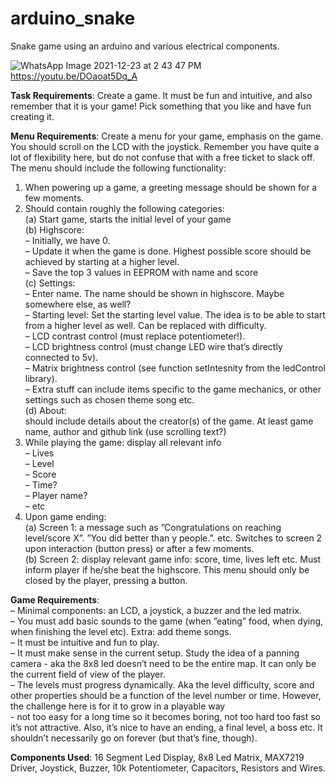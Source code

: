 # arduino_snake
Snake game using an arduino and various electrical components.

![WhatsApp Image 2021-12-23 at 2 43 47 PM](https://user-images.githubusercontent.com/60759315/147242427-0460abba-9f7e-4c8b-aaa5-0e18c946136d.jpeg)
https://youtu.be/DOaoat5Dq_A

**Task Requirements**: Create a game. It must be fun and intuitive, and also remember that it is your game! Pick something that you like and have fun creating it.

**Menu Requirements**: Create a menu for your game, emphasis on the game. You
should scroll on the LCD with the joystick. Remember you have quite a
lot of flexibility here, but do not confuse that with a free ticket to slack
off. The menu should include the following functionality:
  1. When powering up a game, a greeting message should be shown for a few moments.  
  2. Should contain roughly the following categories:  
    (a) Start game, starts the initial level of your game  
    (b) Highscore:  
        – Initially, we have 0.  
        – Update it when the game is done. Highest possible score should be achieved by starting at a higher level.  
        – Save the top 3 values in EEPROM with name and score  
    (c) Settings:  
        – Enter name. The name should be shown in highscore. Maybe somewhere else, as well?  
        – Starting level: Set the starting level value. The idea is to be able to start from a higher level as well. Can be replaced with difficulty.  
        – LCD contrast control (must replace potentiometer!).  
        – LCD brightness control (must change LED wire that’s directly connected to 5v).  
        – Matrix brightness control (see function setIntesnity from the ledControl library).  
        – Extra stuff can include items specific to the game mechanics, or other settings such as chosen theme song etc.  
    (d) About:  
        should include details about the creator(s) of the game. At least game name, author and github link (use scrolling text?)  
  3. While playing the game: display all relevant info  
        – Lives  
        – Level  
        – Score  
        – Time?  
        – Player name?  
        – etc  
  4. Upon game ending:  
    (a) Screen 1: a message such as ”Congratulations on reaching level/score X”. ”You did better than y people.”. etc. Switches to screen 2 upon interaction (button press) or after a few moments.  
    (b) Screen 2: display relevant game info: score, time, lives left etc. Must inform player if he/she beat the highscore. This menu should only be closed by the player, pressing a button.
    
 **Game Requirements**:  
    – Minimal components: an LCD, a joystick, a buzzer and the led matrix.  
    – You must add basic sounds to the game (when ”eating” food, when dying, when finishing the level etc). Extra: add theme songs.  
    – It must be intuitive and fun to play.  
    – It must make sense in the current setup. Study the idea of a panning camera - aka the 8x8 led doesn’t need to be the entire map. It can only be the current field of view of the player.  
    – The levels must progress dynamically. Aka the level difficulty, score and other properties should be a function of the level number or time. However, the challenge here is for it to grow in a playable way  
    - not too easy for a long time so it becomes boring, not too hard too fast so it’s not attractive. Also, it’s nice to have an ending, a final level, a boss etc. It shouldn’t necessarily go on forever (but that’s fine, though).  

**Components Used**: 16 Segment Led Display, 8x8 Led Matrix, MAX7219 Driver, Joystick, Buzzer, 10k Potentiometer, Capacitors, Resistors and Wires.
